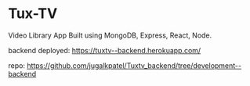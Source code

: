 # Tux-TV
Video Library App Built using MongoDB, Express, React, Node.

backend deployed: https://tuxtv--backend.herokuapp.com/

repo: https://github.com/jugalkpatel/Tuxtv_backend/tree/development--backend
